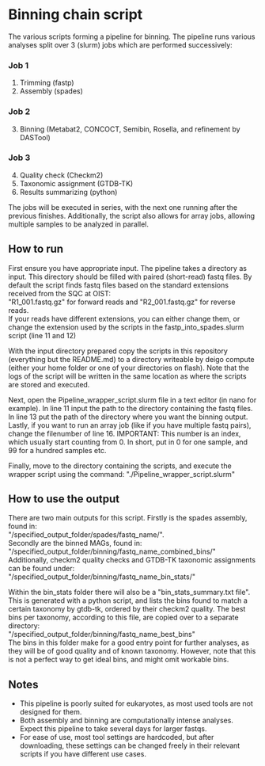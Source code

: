 # Binning chain script
The various scripts forming a pipeline for binning. The pipeline runs various analyses split over 3 (slurm) jobs which are performed successively:

### Job 1
1. Trimming (fastp)
2. Assembly (spades)
### Job 2
3. Binning (Metabat2, CONCOCT, Semibin, Rosella, and refinement by DASTool)
### Job 3
4. Quality check (Checkm2)
5. Taxonomic assignment (GTDB-TK)
6. Results summarizing (python)

The jobs will be executed in series, with the next one running after the previous finishes. Additionally, the script also allows for array jobs, allowing multiple samples to be analyzed in parallel. 

## How to run
First ensure you have appropriate input. The pipeline takes a directory as input. This directory should be filled with paired (short-read) fastq files. By default the script finds fastq files based on the standard extensions received from the SQC at OIST:\
"R1_001.fastq.gz" for forward reads and "R2_001.fastq.gz" for reverse reads.\
If your reads have different extensions, you can either change them, or change the extension used by the scripts in the fastp_into_spades.slurm script (line 11 and 12)

With the input directory prepared copy the scripts in this repository (everything but the README.md) to a directory writeable by deigo compute (either your home folder or one of your directories on flash). Note that the logs of the script will be written in the same location as where the scripts are stored and executed.

Next, open the Pipeline_wrapper_script.slurm file in a text editor (in nano for example). In line 11 input the path to the directory containing the fastq files. In line 13 put the path of the directory where you want the binning output. 
Lastly, if you want to run an array job (like if you have multiple fastq pairs), change the filenumber of line 16. IMPORTANT: This number is an index, which usually start counting from 0. In short, put in 0 for one sample, and 99 for a hundred samples etc. 

Finally, move to the directory containing the scripts, and execute the wrapper script using the command: "./Pipeline_wrapper_script.slurm"

## How to use the output
There are two main outputs for this script. Firstly is the spades assembly, found in: \
"/specified_output_folder/spades/fastq_name/". \
Secondly are the binned MAGs, found in:\
"/specified_output_folder/binning/fastq_name_combined_bins/"\
Additionally, checkm2 quality checks and GTDB-TK taxonomic assignments can be found under:\
"/specified_output_folder/binning/fastq_name_bin_stats/"

Within the bin_stats folder there will also be a "bin_stats_summary.txt file". \
This is generated with a python script, and lists the bins found to match a certain taxonomy by gtdb-tk, ordered by their checkm2 quality. The best bins per taxonomy, according to this file, are copied over to a separate directory:\
"/specified_output_folder/binning/fastq_name_best_bins"\
The bins in this folder make for a good entry point for further analyses, as they will be of good quality and of known taxonomy. However, note that this is not a perfect way to get ideal bins, and might omit workable bins.

## Notes
+ This pipeline is poorly suited for eukaryotes, as most used tools are not designed for them.
+ Both assembly and binning are computationally intense analyses. Expect this pipeline to take several days for larger fastqs.
+ For ease of use, most tool settings are hardcoded, but after downloading, these settings can be changed freely in their relevant scripts if you have different use cases. 



